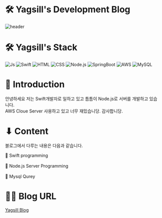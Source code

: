 # 🛠️ Yagsill's Development Blog
![header](https://capsule-render.vercel.app/api?type=Rounded&color=auto&height=300&section=header&text=Yagsill%&fontSize=70)

# 🛠️ Yagsill's Stack
![Js](https://img.shields.io/badge/JavaScript-F7DF1E?style=for-the-badge&logo=JavaScript&logoColor=white)
![Swift](https://img.shields.io/badge/Swift-F05138?style=for-the-badge&logo=Swift&logoColor=white)
![HTML](https://img.shields.io/badge/html5-E34F26?style=for-the-badge&logo=html5&logoColor=white)
![CSS](https://img.shields.io/badge/css3-1572B6?style=for-the-badge&logo=css3&logoColor=white)
![Node.js](https://img.shields.io/badge/nodedotjs-339933?style=for-the-badge&logo=nodedotjs&logoColor=white)
![SpringBoot](https://img.shields.io/badge/springboot-6DB33F?style=for-the-badge&logo=springboot&logoColor=white)
![AWS](https://img.shields.io/badge/amazonaws-232F3E?style=for-the-badge&logo=amazonaws&logoColor=white)
![MySQL](https://img.shields.io/badge/mysql-4479A1?style=for-the-badge&logo=mysql&logoColor=white)

# 📖 Introduction
안녕하세요 저는 Swift개발자로 일하고 있고 틈틈이 Node.js로 서버를 개발하고 있습니다.<br/>
AWS Cloue Server 사용하고 있고 너무 재밌습니당. 감사합니당.

# ⬇︎ Content
블로그에서 다루는 내용은 다음과 같습니다.

🚀 Swift programming<br/>
<br/>
🚀 Node.js Server Programming<br/>
<br/>
🚀 Mysql Qurey

# 👍🏻 Blog URL
[Yagsill Blog](https://yangjinho0217.github.io/)
